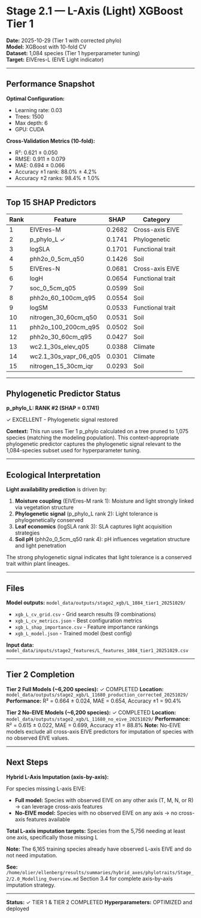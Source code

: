 # Stage 2.1 — L-Axis (Light) XGBoost Tier 1

**Date:** 2025-10-29 (Tier 1 with corrected phylo)  
**Model:** XGBoost with 10-fold CV  
**Dataset:** 1,084 species (Tier 1 hyperparameter tuning)  
**Target:** EIVEres-L (EIVE Light indicator)

---

## Performance Snapshot

**Optimal Configuration:**
- Learning rate: 0.03
- Trees: 1500
- Max depth: 6
- GPU: CUDA

**Cross-Validation Metrics (10-fold):**
- R²: 0.621 ± 0.050
- RMSE: 0.911 ± 0.079
- MAE: 0.694 ± 0.066
- Accuracy ±1 rank: 88.0% ± 4.2%
- Accuracy ±2 ranks: 98.4% ± 1.0%

---

## Top 15 SHAP Predictors

| Rank | Feature | SHAP | Category |
|------|---------|------|----------|
| 1 | EIVEres-M | 0.2682 | Cross-axis EIVE |
| 2 | p_phylo_L ✓ | 0.1741 | Phylogenetic |
| 3 | logSLA | 0.1701 | Functional trait |
| 4 | phh2o_0_5cm_q50 | 0.1426 | Soil |
| 5 | EIVEres-N | 0.0681 | Cross-axis EIVE |
| 6 | logH | 0.0654 | Functional trait |
| 7 | soc_0_5cm_q05 | 0.0599 | Soil |
| 8 | phh2o_60_100cm_q95 | 0.0554 | Soil |
| 9 | logSM | 0.0533 | Functional trait |
| 10 | nitrogen_30_60cm_q50 | 0.0531 | Soil |
| 11 | phh2o_100_200cm_q95 | 0.0502 | Soil |
| 12 | phh2o_30_60cm_q95 | 0.0427 | Soil |
| 13 | wc2.1_30s_elev_q05 | 0.0388 | Climate |
| 14 | wc2.1_30s_vapr_06_q05 | 0.0301 | Climate |
| 15 | nitrogen_15_30cm_iqr | 0.0293 | Soil |

---

## Phylogenetic Predictor Status

**p_phylo_L: RANK #2 (SHAP = 0.1741)**

✓ EXCELLENT - Phylogenetic signal restored

**Context:** This run uses Tier 1 p_phylo calculated on a tree pruned to 1,075 species (matching the modeling population). This context-appropriate phylogenetic predictor captures the phylogenetic signal relevant to the 1,084-species subset used for hyperparameter tuning.

---

## Ecological Interpretation

**Light availability prediction** is driven by:
1. **Moisture coupling** (EIVEres-M rank 1): Moisture and light strongly linked via vegetation structure
2. **Phylogenetic signal** (p_phylo_L rank 2): Light tolerance is phylogenetically conserved
3. **Leaf economics** (logSLA rank 3): SLA captures light acquisition strategies
4. **Soil pH** (phh2o_0_5cm_q50 rank 4): pH influences vegetation structure and light penetration

The strong phylogenetic signal indicates that light tolerance is a conserved trait within plant lineages.

---

## Files

**Model outputs:** `model_data/outputs/stage2_xgb/L_1084_tier1_20251029/`
- `xgb_L_cv_grid.csv` - Grid search results (9 combinations)
- `xgb_L_cv_metrics.json` - Best configuration metrics  
- `xgb_L_shap_importance.csv` - Feature importance rankings
- `xgb_L_model.json` - Trained model (best config)

**Input data:** `model_data/inputs/stage2_features/L_features_1084_tier1_20251029.csv`

---

## Tier 2 Completion

**Tier 2 Full Models (~6,200 species):** ✓ COMPLETED
**Location:** `model_data/outputs/stage2_xgb/L_11680_production_corrected_20251029/`
**Performance:** R² = 0.664 ± 0.024, MAE = 0.654, Accuracy ±1 = 90.4%

**Tier 2 No-EIVE Models (~6,200 species):** ✓ COMPLETED
**Location:** `model_data/outputs/stage2_xgb/L_11680_no_eive_20251029/`
**Performance:** R² = 0.615 ± 0.022, MAE = 0.699, Accuracy ±1 = 88.8%
**Note:** No-EIVE models exclude all cross-axis EIVE predictors for imputation of species with no observed EIVE values.

---

## Next Steps

**Hybrid L-Axis Imputation (axis-by-axis):**

For species missing L-axis EIVE:
- **Full model:** Species with observed EIVE on any other axis (T, M, N, or R) → can leverage cross-axis features
- **No-EIVE model:** Species with no observed EIVE on any axis → no cross-axis features available

**Total L-axis imputation targets:** Species from the 5,756 needing at least one axis, specifically those missing L

**Note:** The 6,165 training species already have observed L-axis EIVE and do not need imputation.

**See:** `/home/olier/ellenberg/results/summaries/hybrid_axes/phylotraits/Stage_2/2.0_Modelling_Overview.md` Section 3.4 for complete axis-by-axis imputation strategy.

---

**Status:** ✓ TIER 1 & TIER 2 COMPLETED
**Hyperparameters:** OPTIMIZED and deployed
